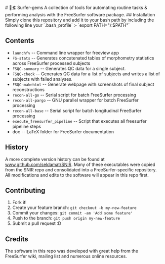 <snippet>
  <content>
# 💎🏄 Surfer-gems 
A collection of tools for automating routine tasks &amp; performing analysis with the FreeSurfer software package.
## Installation
Simply clone this repository and add it to your bash path by including the following line your `.bash_profile`
> `export PATH="<PATHTOSURFERGEMS>/:$PATH"`

## Contents
- `launchfv`          -- Command line wrapper for freeview app
- `FS-stats`          -- Generates concatenated tables of morphometry statistics across FreeSurfer processed subjects
- `FSQC-summary`      -- Generates QC data for a single subject.
- `FSQC-check`        -- Generates QC data for a list of subjects and writes a list of subjects with failed analyses.  
- `FSQC-makehtml`     -- Generate webpage with screenshots of final subject reconstructions
- `recon-all-go`      -- Serial script for batch FreeSurfer processing
- `recon-all-pargo`   -- GNU parallel wrapper for batch FreeSurfer processing
- `recon-all-base`    -- Serial script for batch longitudinal FreeSurfer processing
- `execute_freesurfer_pipeline` -- Script that executes all freesurfer pipeline steps
- doc               -- LaTeX folder for FreeSurfer documentation

## History
A more complete version history can be found at www.github.com/seldamat/SNIR.  Many of these executables were copied from the SNIR repo and consolidated into a FreeSurfer-specific repository.  All modifications and edits to the software will appear in this repo first.

## Contributing
1. Fork it!
2. Create your feature branch: `git checkout -b my-new-feature`
3. Commit your changes: `git commit -am 'Add some feature'`
4. Push to the branch: `git push origin my-new-feature`
5. Submit a pull request :D

## Credits
The software in this repo was developed with great help from the FreeSurfer wiki, mailing list and numerous online resources.

</content>
</snippet>
